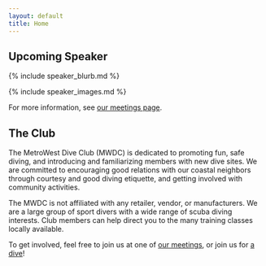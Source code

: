 ```yaml
---
layout: default
title: Home
---
```


## Upcoming Speaker

{% include speaker_blurb.md %}

{% include speaker_images.md %}

For more information, see <a href="meetings.html">our meetings page</a>.

## The Club

The MetroWest Dive Club (MWDC) is dedicated to promoting fun, safe diving, and
introducing and familiarizing members with new dive sites. We are committed to
encouraging good relations with our coastal neighbors through courtesy and good
diving etiquette, and getting involved with community activities.

The MWDC is not affiliated with any retailer, vendor, or manufacturers. We are a
large group of sport divers with a wide range of scuba diving interests. Club
members can help direct you to the many training classes locally available.

To get involved, feel free to join us at one of <a href="meetings.html">our
meetings</a>, or join us for <a href="dateateight.html">a dive</a>!
